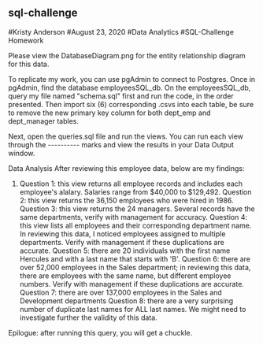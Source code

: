 ## sql-challenge
#Kristy Anderson
#August 23, 2020
#Data Analytics
#SQL-Challenge Homework

Please view the DatabaseDiagram.png for the entity relationship diagram for this data.

To replicate my work, you can use pgAdmin to connect to Postgres. Once in pgAdmin, find the database employeesSQL_db.
On the employeesSQL_db, query my file named "schema.sql" first and run the code, in the order presented.
Then import six (6) corresponding .csvs into each table, be sure to remove the new primary key column for both dept_emp and dept_manager tables.

Next, open the queries.sql file and run the views.
You can run each view through the ---------- marks and view the results in your Data Output window.

Data Analysis
After reviewing this employee data, below are my findings:
1. Question 1: this view returns all employee records and includes each employee's alalary. Salaries range from $40,000 to $129,492.
Question 2: this view returns the 36,150 employees who were hired in 1986.
Question 3: this view returns the 24 managers. Several records have the same departments, verify with management for accuracy.
Question 4: this view lists all employees and their corresponding department name. In reviewing this data, I noticed employees assigned to multiple departments. Verify with management if these duplications are accurate.
Question 5: there are 20 individuals with the first name Hercules and with a last name that starts with 'B'.
Question 6: there are over 52,000 employees in the Sales department; in reviewing this data, there are employees with the same name, but different employee numbers. Verify with management if these duplications are accurate.
Question 7: there are over 137,000 employees in the Sales and Development departments
Question 8: there are a very surprising number of duplicate last names for ALL last names. We might need to investigate further the validity of this data.

Epilogue: after running this query, you will get a chuckle.

